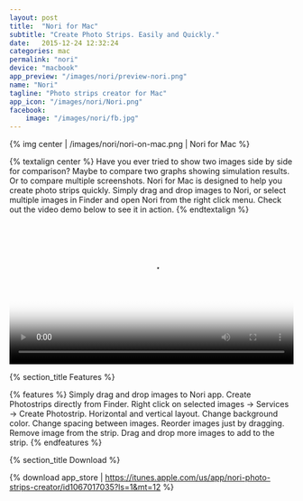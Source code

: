 ```yaml
---
layout: post
title:  "Nori for Mac"
subtitle: "Create Photo Strips. Easily and Quickly."
date:   2015-12-24 12:32:24
categories: mac
permalink: "nori"
device: "macbook"
app_preview: "/images/nori/preview-nori.png"
name: "Nori"
tagline: "Photo strips creator for Mac"
app_icon: "/images/nori/Nori.png"
facebook:
    image: "/images/nori/fb.jpg"
---
```




{% img center | /images/nori/nori-on-mac.png | Nori for Mac %}

{% textalign center %}
Have you ever tried to show two images side by side for comparison? Maybe to compare two graphs showing simulation results. Or to compare multiple screenshots. Nori for Mac is designed to help you create photo strips quickly. Simply drag and drop images to Nori, or select multiple images in Finder and open Nori from the right click menu. Check out the video demo below to see it in action.
{% endtextalign %}

<div>
<video src="/assets/media/nori/demo.mp4" controls width="100%" poster="/assets/media/nori/demo-poster.png">
</video>
</div>

{% section_title Features %}

{% features %}
Simply drag and drop images to Nori app.
Create Photostrips directly from Finder. Right click on selected images -> Services -> Create Photostrip.
Horizontal and vertical layout.
Change background color.
Change spacing between images.
Reorder images just by dragging.
Remove image from the strip.
Drag and drop more images to add to the strip.
{% endfeatures %}

{% section_title Download %}

{% download app_store | https://itunes.apple.com/us/app/nori-photo-strips-creator/id1067017035?ls=1&mt=12 %}
